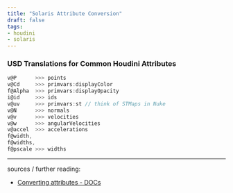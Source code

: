 ```yaml
---
title: "Solaris Attribute Conversion"
draft: false
tags:
- houdini
- solaris
---
```


### USD Translations for Common Houdini Attributes

```C
v@P      >>> points 
v@Cd     >>> primvars:displayColor 
f@Alpha  >>> primvars:displayOpacity 
i@id     >>> ids
v@uv     >>> primvars:st // think of STMaps in Nuke
v@N      >>> normals 
v@v      >>> velocities 
v@w      >>> angularVelocities
v@accel  >>> accelerations 
f@width,
f@widths,
f@pscale >>> widths
```

---

sources / further reading:
- [Converting attributes - DOCs](https://www.sidefx.com/docs/houdini/solaris/sop_import.html#attrs)

